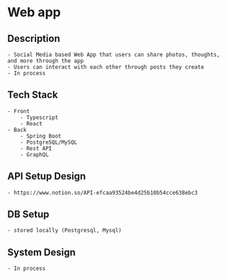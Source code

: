 # Web app

## Description
    - Social Media based Web App that users can share photos, thoughts, and more through the app
    - Users can interact with each other through posts they create
    - In process

## Tech Stack
    - Front
        - Typescript
        - React
    - Back
        - Spring Boot
        - PostgreSQL/MySQL
        - Rest API
        - GraphQL

## API Setup Design
    - https://www.notion.so/API-efcaa93524be4d25b10b54cce638ebc3

## DB Setup
    - stored locally (Postgresql, Mysql)

## System Design
    - In process
